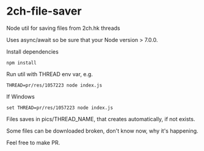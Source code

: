 # 2ch-file-saver

Node util for saving files from 2ch.hk threads

Uses async/await so be sure that your Node version > 7.0.0.

Install dependencies
```
npm install
```

Run util with THREAD env var, e.g.
```
THREAD=pr/res/1057223 node index.js
```
If Windows
```
set THREAD=pr/res/1057223 node index.js
```

Files saves in pics/THREAD_NAME, that creates automatically, if not exists.

Some files can be downloaded broken, don't know now, why it's happening.

Feel free to make PR.